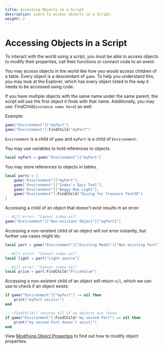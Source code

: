 ```yaml
---
title: Accessing Objects in a Script
description: Learn to access objects in a Script.
weight: 2
---
```


# Accessing Objects in a Script

To interact with the world using a script, you must be able to access objects to modify their properties, call their functions or connect code to an event.

You may access objects in the world like how you would access children of a table.
Every object is a descendant of `game`. To help you understand this, you may look at the Explorer, which has every object listed in the way it needs to be accessed using code.

If you have multiple objects with the same name under the same parent, the script will use the first object it finds with that name.
Additionally, you may use :FindChild(`instance name here`) as well.

Example:

```lua
game["Environment"]["myPart"]
game["Environment"]:FindChild("myPart")
```

`Environment` is a child of `game` and `myPart` is a child of `Environment`.

You may use variables to hold references to objects.

```lua
local myPart = game["Environment"]["myPart"]
```

You may store references to objects in tables.

```lua
local parts = {
    game["Environment"]["myPart"],
    game["Environment"]["Index's Epic Tool"],
    game["Environment"]["Baggy Man Light"],
    game["Environment"]:FindChild("Diving for Treasure Text3D")
}
```

Accessing a child of an object that doesn't exist results in an error:

```lua
-- Will error: "Cannot index nil"
game["Environment"]["Non-existant Object"]["myPart2"]
```

Accessing a non-existent child of an object will not error instantly, but further use cases might do:

```lua
local part = game["Environment"]["Existing Model"]["Non existing Part"]

-- Will error: "Cannot index nil"
local light = part["Light source"]

-- Will error: "Cannot index nil"
local price = part:FindChild("PriceValue")
```

Accessing a non-existent child of an object will return `nil`, which we can use to check if an object exists:

```lua
if game["Environment"]["myPart"] ~= nil then
    print("myPart exists!")
end

-- :FindChild() returns nil if no objects are found
if game["Environment"]:FindChild("my second Part") == nil then
    print("my second Part doesn't exist!")
end
```

View [Modifying Object Properties](/tutorials/basic-scripting/modifying-object-properties/) to find out how to modify object properties.
